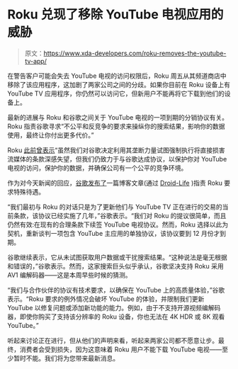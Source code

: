 # Roku 兑现了移除 YouTube 电视应用的威胁

> 原文：<https://www.xda-developers.com/roku-removes-the-youtube-tv-app/>

在警告客户可能会失去 YouTube 电视的访问权限后，Roku 周五从其频道商店中移除了该应用程序，这加剧了两家公司之间的分歧。如果你目前在 Roku 设备上有 YouTube TV 应用程序，你仍然可以访问它，但新用户不能再将它下载到他们的设备上。

最新的进展与 Roku 和谷歌之间关于 YouTube 电视的一项到期的分销协议有关。Roku 指责谷歌寻求“不公平和反竞争的要求来操纵你的搜索结果，影响你的数据使用，最终让你付出更多代价。”

Roku [此前曾表示](https://www.xda-developers.com/roku-could-lose-youtube-tv-google-spat/)“虽然我们对谷歌决定利用其垄断力量试图强制执行将直接损害流媒体的条款深感失望，但我们仍致力于与谷歌达成协议，以保护你对 YouTube 电视的访问，保护你的数据，并确保公司有一个公平的竞争环境。

作为对今天新闻的回应，[谷歌发布了](https://blog.youtube/news-and-events/update-our-youtube-tv-members-roku/)一篇博客文章(通过 [Droid-Life](https://www.droid-life.com/2021/04/30/roku-did-it-they-removed-youtube-tv/) )指责 Roku 要求特殊待遇。

“我们最初与 Roku 的对话只是为了更新他们与 YouTube TV 正在进行的交易的当前条款，该协议已经实施了几年，”谷歌表示。“我们对 Roku 的提议很简单，而且仍然有效:在现有的合理条款下续签 YouTube 电视协议。然而，Roku 选择以此为契机，重新谈判一项包含 YouTube 主应用的单独协议，该协议要到 12 月份才到期。

谷歌继续表示，它从未试图获取用户数据或干扰搜索结果。“这种说法是毫无根据和错误的，”谷歌表示。然而，这家搜索巨头似乎承认，谷歌坚决支持 Roku 采用 AV1 编解码器——这是本周早些时候的猜测。

“我们与合作伙伴的协议有技术要求，以确保在 YouTube 上的高质量体验，”谷歌表示。“Roku 要求的例外情况会破坏 YouTube 的体验，并限制我们更新 YouTube 以修复问题或添加新功能的能力。例如，由于不支持开源视频编解码器，即使你购买了支持该分辨率的 Roku 设备，你也无法在 4K HDR 或 8K 观看 YouTube。”

听起来讨论正在进行，但从他们的声明来看，听起来两家公司都不愿意让步。最终，消费者会受到损失，因为这意味着 Roku 用户不能下载 YouTube 电视——至少暂时不能。我们将为您带来最新消息。